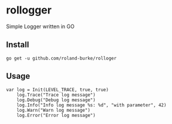 # rollogger
Simple Logger written in GO

## Install

`go get -u github.com/roland-burke/rolloger`

## Usage

```
var log = Init(LEVEL_TRACE, true, true)
	log.Trace("Trace log message")
	log.Debug("Debug log message")
	log.Info("Info log message %s: %d", "with parameter", 42)
	log.Warn("Warn log message")
	log.Error("Error log message")
```